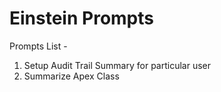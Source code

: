 # Einstein Prompts

Prompts List - 

1. Setup Audit Trail Summary for particular user
2. Summarize Apex Class


